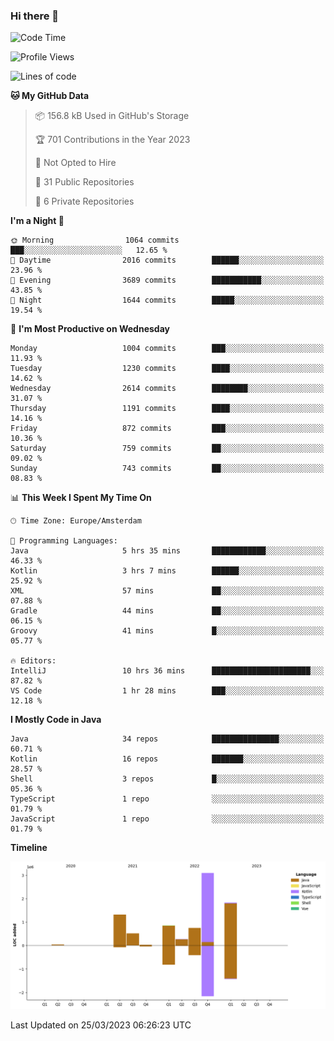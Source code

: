 ### Hi there 👋


<!--START_SECTION:waka-->
![Code Time](http://img.shields.io/badge/Code%20Time-3%2C100%20hrs%2058%20mins-blue)

![Profile Views](http://img.shields.io/badge/Profile%20Views-1-blue)

![Lines of code](https://img.shields.io/badge/From%20Hello%20World%20I%27ve%20Written-8.7%20million%20lines%20of%20code-blue)

**🐱 My GitHub Data** 

> 📦 156.8 kB Used in GitHub's Storage 
 > 
> 🏆 701 Contributions in the Year 2023
 > 
> 🚫 Not Opted to Hire
 > 
> 📜 31 Public Repositories 
 > 
> 🔑 6 Private Repositories 
 > 
**I'm a Night 🦉** 

```text
🌞 Morning                1064 commits        ███░░░░░░░░░░░░░░░░░░░░░░   12.65 % 
🌆 Daytime                2016 commits        ██████░░░░░░░░░░░░░░░░░░░   23.96 % 
🌃 Evening                3689 commits        ███████████░░░░░░░░░░░░░░   43.85 % 
🌙 Night                  1644 commits        █████░░░░░░░░░░░░░░░░░░░░   19.54 % 
```
📅 **I'm Most Productive on Wednesday** 

```text
Monday                   1004 commits        ███░░░░░░░░░░░░░░░░░░░░░░   11.93 % 
Tuesday                  1230 commits        ████░░░░░░░░░░░░░░░░░░░░░   14.62 % 
Wednesday                2614 commits        ████████░░░░░░░░░░░░░░░░░   31.07 % 
Thursday                 1191 commits        ████░░░░░░░░░░░░░░░░░░░░░   14.16 % 
Friday                   872 commits         ███░░░░░░░░░░░░░░░░░░░░░░   10.36 % 
Saturday                 759 commits         ██░░░░░░░░░░░░░░░░░░░░░░░   09.02 % 
Sunday                   743 commits         ██░░░░░░░░░░░░░░░░░░░░░░░   08.83 % 
```


📊 **This Week I Spent My Time On** 

```text
🕑︎ Time Zone: Europe/Amsterdam

💬 Programming Languages: 
Java                     5 hrs 35 mins       ████████████░░░░░░░░░░░░░   46.33 % 
Kotlin                   3 hrs 7 mins        ██████░░░░░░░░░░░░░░░░░░░   25.92 % 
XML                      57 mins             ██░░░░░░░░░░░░░░░░░░░░░░░   07.88 % 
Gradle                   44 mins             ██░░░░░░░░░░░░░░░░░░░░░░░   06.15 % 
Groovy                   41 mins             █░░░░░░░░░░░░░░░░░░░░░░░░   05.77 % 

🔥 Editors: 
IntelliJ                 10 hrs 36 mins      ██████████████████████░░░   87.82 % 
VS Code                  1 hr 28 mins        ███░░░░░░░░░░░░░░░░░░░░░░   12.18 % 
```

**I Mostly Code in Java** 

```text
Java                     34 repos            ███████████████░░░░░░░░░░   60.71 % 
Kotlin                   16 repos            ███████░░░░░░░░░░░░░░░░░░   28.57 % 
Shell                    3 repos             █░░░░░░░░░░░░░░░░░░░░░░░░   05.36 % 
TypeScript               1 repo              ░░░░░░░░░░░░░░░░░░░░░░░░░   01.79 % 
JavaScript               1 repo              ░░░░░░░░░░░░░░░░░░░░░░░░░   01.79 % 
```



**Timeline**

![Lines of Code chart](https://raw.githubusercontent.com/powercasgamer/powercasgamer/master/assets/bar_graph.png)


 Last Updated on 25/03/2023 06:26:23 UTC
<!--END_SECTION:waka-->
